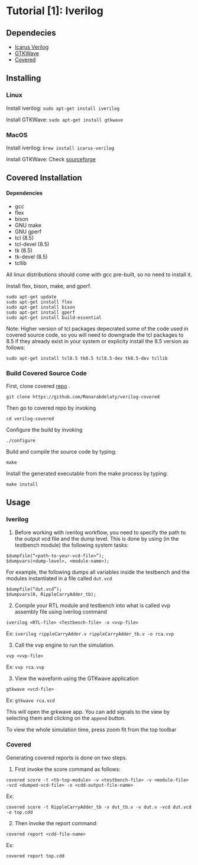 # Tutorial [1]: Iverilog 

## Dependecies

- [Icarus Verilog](http://iverilog.icarus.com/)
- [GTKWave](http://gtkwave.sourceforge.net/)
- [Covered](http://covered.sourceforge.net/)

## Installing

### Linux
  Install iverilog: 
  ``
  sudo apt-get install iverilog
  ``
  
  Install GTKWave: 
  ``
  sudo apt-get install gtkwave
  ``
  
### MacOS

  Install iverilog:
  ``
  brew install icarus-verilog
  ``
  
  Install GTKWave: Check [sourceforge](http://gtkwave.sourceforge.net/)
  
  
## Covered Installation
 
 #### Dependencies
 
  - gcc 
  - flex 
  - bison
  - GNU make
  - GNU gperf
  - tcl (8.5)
  - tcl-devel (8.5)
  - tk (8.5)
  - tk-devel (8.5)
  - tcllib
  
  All linux distributions should come with gcc pre-built, so no need to install it. 
  
  Install flex, bison, make, and gperf.
 
  ```
  sudo apt-get update 
  sudo apt-get install flex
  sudo apt-get install bison
  sudo apt-get install gperf
  sudo apt-get install build-essential
  ```
  
  Note: Higher version of tcl packages depecrated some of the code used in covered source code, so you will need to downgrade the tcl packages to 8.5 if they already exist in your system or explicity install the 8.5 version as follows: 
  
  ``
   sudo apt-get install tcl8.5 tk8.5 tcl8.5-dev tk8.5-dev tcllib
  ``
  
  ### Build Covered Source Code
  
  First, clone covered [repo](https://github.com/Manarabdelaty/verilog-covered) . 
  
  ``
  git clone https://github.com/Manarabdelaty/verilog-covered
  ``
  
  Then go to covered repo by invoking
  
  ``
  cd verilog-covered
  ``
  
  Configure the build by invoking
  
  ``
  ./configure
  ``
  
  Build and compile the source code by typing: 
  
  ``
  make
  ``
  
  Install the generated executable from the make process by typing: 
  
  ``
  make install
  ``
  
## Usage
  
### Iverilog

1) Before working with iverilog workflow, you need to specify the path to the output vcd file and the dump level. This is done by using (in the testbench module) the following system tasks:
 
  ```
  $dumpfile(“<path-to-your-vcd-file>”);
  $dumpvars(<dump-level>, <module-name>);
  ```

  For example, the following dumps all variables inside the testbench and the modules instantiated in a file called ``dut.vcd``

  ```
  $dumpfile(“dut.vcd”);
  $dumpvars(0, RippleCarryAdder_tb);
  ```

2) Compile your RTL module and testbench into what is called vvp assembly file using iverilog command

  ```
  iverilog <RTL-file> <Testbench-file> -o <vvp-file>
  ```

  Ex: ``iverilog rippleCarryAdder.v rippleCarryAdder_tb.v -o rca.vvp``

3) Call the vvp engine to run the simulation.

  ```
  vvp <vvp-file>
  ```

  Ex: ``vvp rca.vvp``

3) View the waveform using the GTKwave application

  ```
  gtkwave <vcd-file>
  ```

  Ex: ``gtkwave rca.vcd``

  This will open the grkwave app. You can add signals to the view by selecting them and clicking on the ``append`` button.
  
  To view the whole simulation time, press zoom fit from the top toolbar

### Covered

Generating covered reports is done on two steps. 

1) First invoke the score command as follows: 

  ```
  covered score -t <tb-top-module> -v <testbench-file> -v <module-file> -vcd <dumped-vcd-file> -o <cdd-output-file-name>
  ```

  Ex: 

  ```
  covered score -t RippleCarryAdder_tb -v dut_tb.v -v dut.v -vcd dut.vcd -o top.cdd
  ```

2) Then invoke the report command: 

  ```
  covered report <cdd-file-name>
  ```

  Ex: 

  ```
  covered report top.cdd
  ```

 

